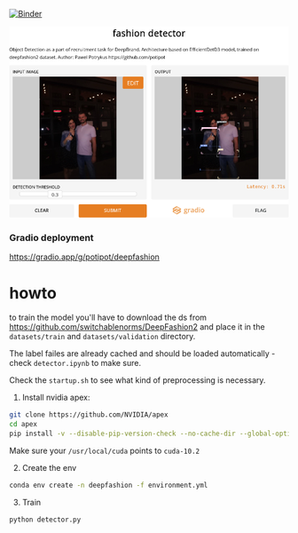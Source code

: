 [![Binder](https://mybinder.org/badge_logo.svg)](https://mybinder.org/v2/gh/potipot/deepfashion/inference?filepath=inference.ipynb)

![gradio-deployment](assets/screenshot.png)
### Gradio deployment 
https://gradio.app/g/potipot/deepfashion

# howto
to train the model you'll have to download the ds from https://github.com/switchablenorms/DeepFashion2 and place it in the `datasets/train` and `datasets/validation` directory.

The label failes are already cached and should be loaded automatically - check `detector.ipynb` to make sure.

Check the `startup.sh` to see what kind of preprocessing is necessary.

1. Install nvidia apex:
```bash
git clone https://github.com/NVIDIA/apex
cd apex
pip install -v --disable-pip-version-check --no-cache-dir --global-option="--cpp_ext" --global-option="--cuda_ext" ./
```

Make sure your `/usr/local/cuda` points to `cuda-10.2`

2. Create the env
```bash
conda env create -n deepfashion -f environment.yml
```

3. Train
```bash
python detector.py
```

